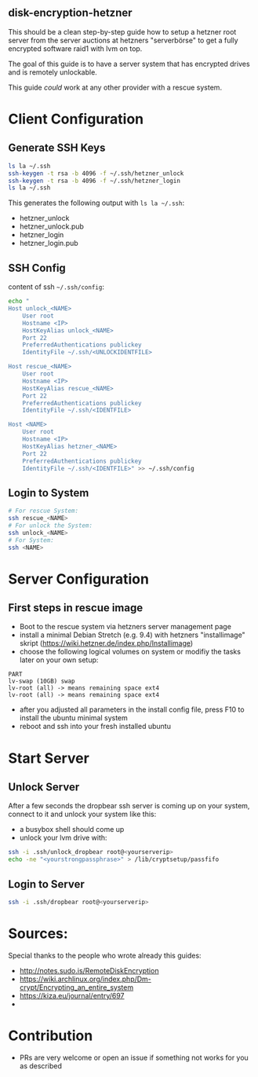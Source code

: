 ## disk-encryption-hetzner

This should be a clean step-by-step guide how to setup a hetzner root server from the server auctions at hetzners "serverbörse" to get a fully encrypted software raid1 with lvm on top.

The goal of this guide is to have a server system that has encrypted drives and is remotely unlockable.

This guide *could* work at any other provider with a rescue system.


# Client Configuration

## Generate SSH Keys
```bash
ls la ~/.ssh
ssh-keygen -t rsa -b 4096 -f ~/.ssh/hetzner_unlock
ssh-keygen -t rsa -b 4096 -f ~/.ssh/hetzner_login
ls la ~/.ssh
```

This generates the following output with `ls la ~/.ssh`:
- hetzner_unlock
- hetzner_unlock.pub
- hetzner_login
- hetzner_login.pub


## SSH Config
content of ssh `~/.ssh/config`:
```bash
echo "
Host unlock_<NAME>
	User root
	Hostname <IP>
    HostKeyAlias unlock_<NAME>
    Port 22
    PreferredAuthentications publickey
    IdentityFile ~/.ssh/<UNLOCKIDENTFILE>

Host rescue_<NAME>
	User root
	Hostname <IP>
    HostKeyAlias rescue_<NAME>
    Port 22
    PreferredAuthentications publickey
    IdentityFile ~/.ssh/<IDENTFILE>

Host <NAME>
	User root
	Hostname <IP>
	HostKeyAlias hetzner_<NAME>
    Port 22
	PreferredAuthentications publickey
    IdentityFile ~/.ssh/<IDENTFILE>" >> ~/.ssh/config

```

## Login to System

```bash
# For rescue System:
ssh rescue_<NAME>
# For unlock the System:
ssh unlock_<NAME>
# For System:
ssh <NAME>

```

# Server Configuration

## First steps in rescue image

- Boot to the rescue system via hetzners server management page
- install a minimal Debian Stretch (e.g. 9.4) with hetzners "installimage" skript (https://wiki.hetzner.de/index.php/Installimage)
- choose the following logical volumes on system or modifiy the tasks later on your own setup:

```
PART 
lv-swap (10GB) swap
lv-root (all) -> means remaining space ext4
lv-root (all) -> means remaining space ext4
```

- after you adjusted all parameters in the install config file, press F10 to install the ubuntu minimal system
- reboot and ssh into your fresh installed ubuntu




# Start Server
## Unlock Server
After a few seconds the dropbear ssh server is coming up on your system, connect to it and unlock your system like this:

- a busybox shell should come up
- unlock your lvm drive with:
```bash
ssh -i .ssh/unlock_dropbear root@<yourserverip>
echo -ne "<yourstrongpassphrase>" > /lib/cryptsetup/passfifo
```

## Login to Server

```bash
ssh -i .ssh/dropbear root@<yourserverip>
```


# Sources:
Special thanks to the people who wrote already this guides:

- http://notes.sudo.is/RemoteDiskEncryption
- https://wiki.archlinux.org/index.php/Dm-crypt/Encrypting_an_entire_system
- https://kiza.eu/journal/entry/697
- 

# Contribution

- PRs are very welcome or open an issue if something not works for you as described
